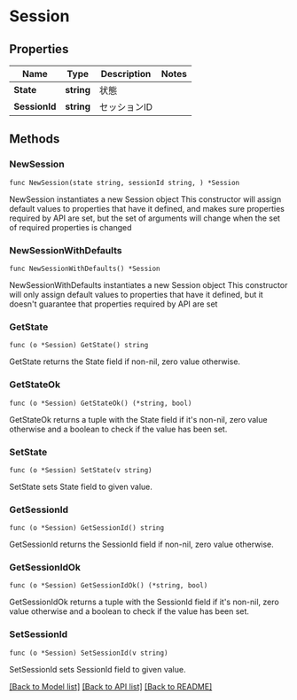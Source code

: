 # Session

## Properties

Name | Type | Description | Notes
------------ | ------------- | ------------- | -------------
**State** | **string** | 状態 | 
**SessionId** | **string** | セッションID | 

## Methods

### NewSession

`func NewSession(state string, sessionId string, ) *Session`

NewSession instantiates a new Session object
This constructor will assign default values to properties that have it defined,
and makes sure properties required by API are set, but the set of arguments
will change when the set of required properties is changed

### NewSessionWithDefaults

`func NewSessionWithDefaults() *Session`

NewSessionWithDefaults instantiates a new Session object
This constructor will only assign default values to properties that have it defined,
but it doesn't guarantee that properties required by API are set

### GetState

`func (o *Session) GetState() string`

GetState returns the State field if non-nil, zero value otherwise.

### GetStateOk

`func (o *Session) GetStateOk() (*string, bool)`

GetStateOk returns a tuple with the State field if it's non-nil, zero value otherwise
and a boolean to check if the value has been set.

### SetState

`func (o *Session) SetState(v string)`

SetState sets State field to given value.


### GetSessionId

`func (o *Session) GetSessionId() string`

GetSessionId returns the SessionId field if non-nil, zero value otherwise.

### GetSessionIdOk

`func (o *Session) GetSessionIdOk() (*string, bool)`

GetSessionIdOk returns a tuple with the SessionId field if it's non-nil, zero value otherwise
and a boolean to check if the value has been set.

### SetSessionId

`func (o *Session) SetSessionId(v string)`

SetSessionId sets SessionId field to given value.



[[Back to Model list]](../README.md#documentation-for-models) [[Back to API list]](../README.md#documentation-for-api-endpoints) [[Back to README]](../README.md)


